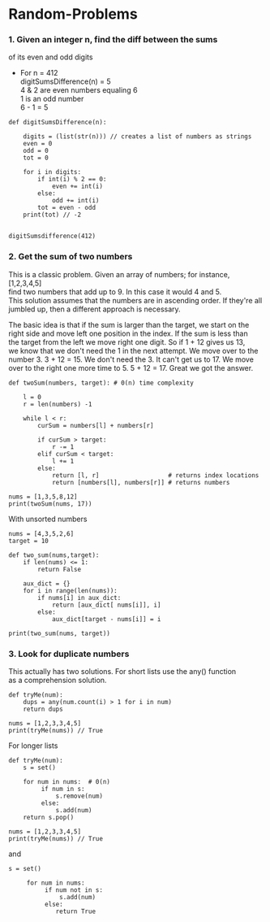 # Random-Problems

### 1. Given an integer n, find the diff between the sums    
of its even and odd digits

* For n = 412    
  digitSumsDifference(n) = 5    
  4 & 2 are even numbers equaling 6    
  1 is an odd number    
  6 - 1 = 5
```
def digitSumsDifference(n):
    
    digits = (list(str(n))) // creates a list of numbers as strings
    even = 0
    odd = 0
    tot = 0
    
    for i in digits:
        if int(i) % 2 == 0:
            even += int(i)
        else:
            odd += int(i)
        tot = even - odd
    print(tot) // -2
    
    
digitSumsdifference(412)
```
### 2. Get the sum of two numbers
This is a classic problem.  Given an array of numbers; for instance, [1,2,3,4,5]    
find two numbers that add up to 9.  In this case it would 4 and 5.    
This solution assumes that the numbers are in ascending order.  If they're all    
jumbled up, then a different approach is necessary.    

The basic idea is that if the sum is larger than the target, we start on the    
right side and move left one position in the index.  If the sum is less than    
the target from the left we move right one digit.  So if 1 + 12 gives us 13,    
we know that we don't need the 1 in the next attempt.  We move over to the    
number 3.  3 + 12 = 15.  We don't need the 3. It can't get us to 17.  We move    
over to the right one more time to 5.  5 + 12 = 17.  Great we got the answer.

```
def twoSum(numbers, target): # 0(n) time complexity
    
    l = 0
    r = len(numbers) -1
    
    while l < r:
        curSum = numbers[l] + numbers[r]
        
        if curSum > target:
            r -= 1
        elif curSum < target:
            l += 1
        else:
            return [l, r]                   # returns index locations
            return [numbers[l], numbers[r]] # returns numbers

nums = [1,3,5,8,12]
print(twoSum(nums, 17))
```
With unsorted numbers
```
nums = [4,3,5,2,6]
target = 10

def two_sum(nums,target):
    if len(nums) <= 1:
        return False
        
    aux_dict = {}
    for i in range(len(nums)):
        if nums[i] in aux_dict:
            return [aux_dict[ nums[i]], i]
        else:
            aux_dict[target - nums[i]] = i

print(two_sum(nums, target))
```


### 3. Look for duplicate numbers
This actually has two solutions.  For short lists use the any() function    
as a comprehension solution.
```
def tryMe(num):
    dups = any(num.count(i) > 1 for i in num)
    return dups
  
nums = [1,2,3,3,4,5]  
print(tryMe(nums)) // True
```
For longer lists
```
def tryMe(num):
    s = set()

    for num in nums:  # 0(n)
         if num in s:
             s.remove(num)
         else:
             s.add(num) 
    return s.pop()
    
nums = [1,2,3,3,4,5]  
print(tryMe(nums)) // True
```
and
```
s = set()
        
     for num in nums:
	      if num not in s:
	          s.add(num)
	      else:
	         return True
 ```
            


